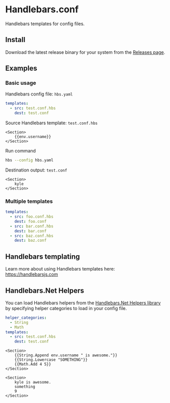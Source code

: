 # Handlebars.conf

Handlebars templates for config files.

## Install

Download the latest release binary for your system from the [Releases page](https://github.com/kspearrin/Handlebars.conf/releases).

## Examples

### Basic usage

Handlebars config file: `hbs.yaml`

```yaml
templates:
  - src: test.conf.hbs
    dest: test.conf
```

Source Handlebars template: `test.conf.hbs`

```
<Section>
    {{env.username}}
</Section>
```

Run command

```bash
hbs --config hbs.yaml
```

Destination output: `test.conf`

```
<Section>
    kyle
</Section>
```

### Multiple templates

```yaml
templates:
  - src: foo.conf.hbs
    dest: foo.conf
  - src: bar.conf.hbs
    dest: bar.conf
  - src: baz.conf.hbs
    dest: baz.conf
```

## Handlebars templating

Learn more about using Handlebars templates here: https://handlebarsjs.com

## Handlebars.Net Helpers

You can load Handlebars helpers from the [Handlebars.Net Helpers library](https://github.com/Handlebars-Net/Handlebars.Net.Helpers) by specifying helper categories to load in your config file.

```yaml
helper_categories:
  - String
  - Math
templates:
  - src: test.conf.hbs
    dest: test.conf
```

```
<Section>
    {{String.Append env.username " is awesome."}}
    {{String.Lowercase "SOMETHING"}}
    {{Math.Add 4 5}}
</Section>
```

```
<Section>
    kyle is awesome.
    something
    9
</Section>
```

